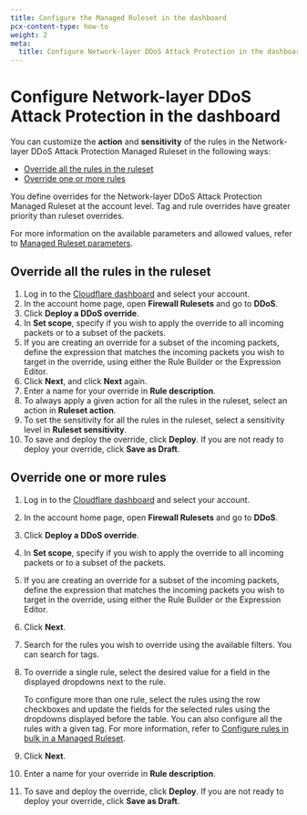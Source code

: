 ```yaml
---
title: Configure the Managed Ruleset in the dashboard
pcx-content-type: how-to
weight: 2
meta:
  title: Configure Network-layer DDoS Attack Protection in the dashboard
---
```


# Configure Network-layer DDoS Attack Protection in the dashboard

You can customize the **action** and **sensitivity** of the rules in the Network-layer DDoS Attack Protection Managed Ruleset in the following ways:

- [Override all the rules in the ruleset](#override-all-the-rules-in-the-ruleset)
- [Override one or more rules](#override-one-or-more-rules)

You define overrides for the Network-layer DDoS Attack Protection Managed Ruleset at the account level. Tag and rule overrides have greater priority than ruleset overrides.

For more information on the available parameters and allowed values, refer to [Managed Ruleset parameters](/ddos-protection/managed-rulesets/network/override-parameters/).

## Override all the rules in the ruleset

1.  Log in to the [Cloudflare dashboard](https://dash.cloudflare.com/) and select your account.
2.  In the account home page, open **Firewall Rulesets** and go to **DDoS**.
3.  Click **Deploy a DDoS override**.
4.  In **Set scope**, specify if you wish to apply the override to all incoming packets or to a subset of the packets.
5.  If you are creating an override for a subset of the incoming packets, define the expression that matches the incoming packets you wish to target in the override, using either the Rule Builder or the Expression Editor.
6.  Click **Next**, and click **Next** again.
7.  Enter a name for your override in **Rule description**.
8.  To always apply a given action for all the rules in the ruleset, select an action in **Ruleset action**.
9.  To set the sensitivity for all the rules in the ruleset, select a sensitivity level in **Ruleset sensitivity**.
10. To save and deploy the override, click **Deploy**. If you are not ready to deploy your override, click **Save as Draft**.

## Override one or more rules

1.  Log in to the [Cloudflare dashboard](https://dash.cloudflare.com/) and select your account.

2.  In the account home page, open **Firewall Rulesets** and go to **DDoS**.

3.  Click **Deploy a DDoS override**.

4.  In **Set scope**, specify if you wish to apply the override to all incoming packets or to a subset of the packets.

5.  If you are creating an override for a subset of the incoming packets, define the expression that matches the incoming packets you wish to target in the override, using either the Rule Builder or the Expression Editor.

6.  Click **Next**.

7.  Search for the rules you wish to override using the available filters. You can search for tags.

8.  To override a single rule, select the desired value for a field in the displayed dropdowns next to the rule.

    To configure more than one rule, select the rules using the row checkboxes and update the fields for the selected rules using the dropdowns displayed before the table. You can also configure all the rules with a given tag. For more information, refer to [Configure rules in bulk in a Managed Ruleset](/waf/managed-rulesets/deploy-zone-dashboard#configure-rules-in-bulk-in-a-managed-ruleset).

9.  Click **Next**.

10. Enter a name for your override in **Rule description**.

11. To save and deploy the override, click **Deploy**. If you are not ready to deploy your override, click **Save as Draft**.
